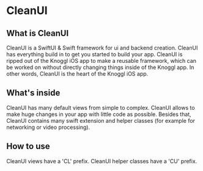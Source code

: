 # CleanUI

## What is CleanUI
CleanUI is a SwiftUI & Swift framework for ui and backend creation. CleanUI has everything build in to get you started to build your app. CleanUI is ripped out of the Knoggl iOS app to make a reusable framework, which can be worked on without directly changing things inside of the Knoggl app. In other words, CleanUI is the heart of the Knoggl iOS app.

## What's inside
CleanUI has many default views from simple to complex. CleanUI allows to make huge changes in your app with little code as possible. Besides that, CleanUI contains many swift extension and helper classes (for example for networking or video processing).

## How to use
CleanUI views have a 'CL' prefix. CleanUI helper classes have a 'CU' prefix.
